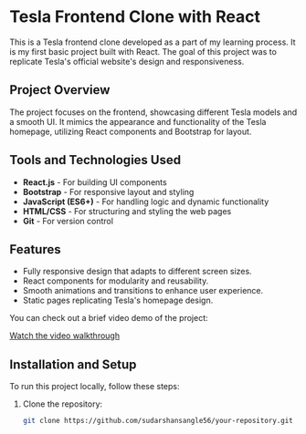 # Tesla Frontend Clone with React

This is a Tesla frontend clone developed as a part of my learning process. It is my first basic project built with React. The goal of this project was to replicate Tesla's official website's design and responsiveness.

## Project Overview

The project focuses on the frontend, showcasing different Tesla models and a smooth UI. It mimics the appearance and functionality of the Tesla homepage, utilizing React components and Bootstrap for layout.

## Tools and Technologies Used

- **React.js** - For building UI components
- **Bootstrap** - For responsive layout and styling
- **JavaScript (ES6+)** - For handling logic and dynamic functionality
- **HTML/CSS** - For structuring and styling the web pages
- **Git** - For version control

## Features

- Fully responsive design that adapts to different screen sizes.
- React components for modularity and reusability.
- Smooth animations and transitions to enhance user experience.
- Static pages replicating Tesla's homepage design.


You can check out a brief video demo of the project:

[Watch the video walkthrough](https://github.com/sudarshansangle56/TESLA-CLONE-REACT/raw/master/Output.mp4)


## Installation and Setup

To run this project locally, follow these steps:

1. Clone the repository:
   ```bash
   git clone https://github.com/sudarshansangle56/your-repository.git
